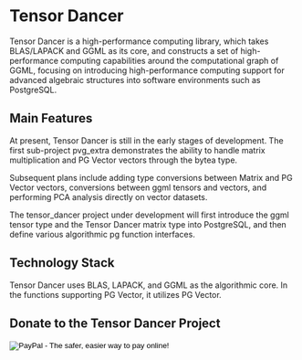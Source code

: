 # Tensor Dancer

Tensor Dancer is a high-performance computing library, which takes BLAS/LAPACK and GGML as its core, and constructs a
set of high-performance computing capabilities around the computational graph of GGML, focusing on introducing
high-performance computing support for advanced algebraic structures into software environments such as PostgreSQL.

## Main Features

At present, Tensor Dancer is still in the early stages of development. The first sub-project pvg_extra demonstrates the
ability to handle matrix multiplication and PG Vector vectors through the bytea type.

Subsequent plans include adding type conversions between Matrix and PG Vector vectors, conversions between ggml tensors
and vectors, and performing PCA analysis directly on vector datasets.

The tensor_dancer project under development will first introduce the ggml tensor type and the Tensor Dancer matrix type
into PostgreSQL, and then define various algorithmic pg function interfaces.

## Technology Stack

Tensor Dancer uses BLAS, LAPACK, and GGML as the algorithmic core. In the functions supporting PG Vector, it utilizes PG
Vector.

## Donate to the Tensor Dancer Project

<form action="https://www.paypal.com/cgi-bin/webscr" method="post" target="_top">
<input type="hidden" name="cmd" value="_donations">
<input type="hidden" name="business" value="march.liu@gmail.com">
<input type="hidden" name="item_name" value="Donate to this project">
<input type="hidden" name="currency_code" value="USD">
<input type="image" src="https://www.paypalobjects.com/en_US/i/btn/btn_donateCC_LG.gif" border="0" name="submit" alt="PayPal - The safer, easier way to pay online!">
<img alt="" border="0" src="https://www.paypal.com/en_US/i/scr/pixel.gif" width="1" height="1">
</form>
